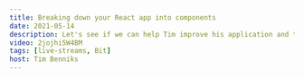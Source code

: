 ```yaml
---
title: Breaking down your React app into components
date: 2021-05-14
description: Let's see if we can help Tim improve his application and think in components and perhaps get him to try out Bit
video: 2jojhi5W4BM
tags: [live-streams, Bit]
host: Tim Benniks
---
```

